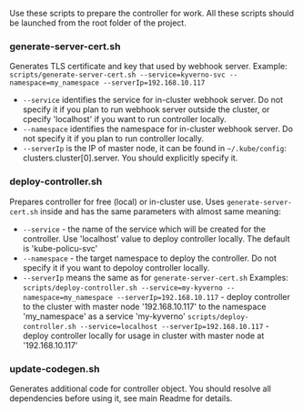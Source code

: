 Use these scripts to prepare the controller for work.
All these scripts should be launched from the root folder of the project.

### generate-server-cert.sh ###
Generates TLS certificate and key that used by webhook server. Example:
`scripts/generate-server-cert.sh --service=kyverno-svc --namespace=my_namespace --serverIp=192.168.10.117`
* `--service` identifies the service for in-cluster webhook server. Do not specify it if you plan to run webhook server outside the cluster, or cpecify 'localhost' if you want to run controller locally.
* `--namespace` identifies the namespace for in-cluster webhook server. Do not specify it if you plan to run controller locally.
* `--serverIp` is the IP of master node, it can be found in `~/.kube/config`: clusters.cluster[0].server. You should explicitly specify it.

### deploy-controller.sh ###
Prepares controller for free (local) or in-cluster use. Uses `generate-server-cert.sh` inside and has the same parameters with almost same meaning:
* `--service` - the name of the service which will be created for the controller. Use 'localhost' value to deploy controller locally. The default is 'kube-policu-svc'
* `--namespace` - the target namespace to deploy the controller. Do not specify it if you want to depoloy controller locally.
* `--serverIp` means the same as for `generate-server-cert.sh`
Examples:
`scripts/deploy-controller.sh --service=my-kyverno --namespace=my_namespace --serverIp=192.168.10.117` - deploy controller to the cluster with master node '192.168.10.117' to the namespace 'my_namespace' as a service 'my-kyverno'
`scripts/deploy-controller.sh --service=localhost --serverIp=192.168.10.117` - deploy controller locally for usage in cluster with master node at '192.168.10.117'


### update-codegen.sh ###
Generates additional code for controller object. You should resolve all dependencies before using it, see main Readme for details.
